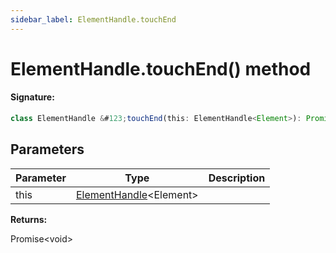 ```yaml
---
sidebar_label: ElementHandle.touchEnd
---
```


# ElementHandle.touchEnd() method

#### Signature:

```typescript
class ElementHandle &#123;touchEnd(this: ElementHandle<Element>): Promise<void>;&#125;
```

## Parameters

| Parameter | Type                                                         | Description |
| --------- | ------------------------------------------------------------ | ----------- |
| this      | [ElementHandle](./puppeteer.elementhandle.md)&lt;Element&gt; |             |

**Returns:**

Promise&lt;void&gt;
